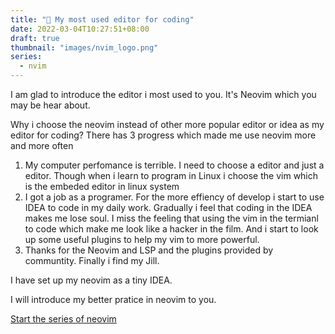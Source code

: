 ```yaml
---
title: "🌸 My most used editor for coding"
date: 2022-03-04T10:27:51+08:00
draft: true
thumbnail: "images/nvim_logo.png"
series: 
  - nvim
---
```


  I am  glad to introduce the editor i most used to you. It's Neovim which you may be hear about.
  
  
  Why i choose the neovim instead of other more popular editor or idea as my editor for coding? 
  There has 3 progress which made me use neovim more and more often
  
  
  1. My computer perfomance is terrible. I need to choose a editor and just a editor. Though when i learn to program in Linux i choose the vim which is the embeded editor in linux system
  2. I got a job as a programer.  For the more effiency of develop i start to use IDEA to code in my daily work. Gradually i feel that coding in the IDEA makes me lose soul. I miss the feeling that using the vim in the termianl to code which make me look like a hacker in the film. And i start to look up some useful plugins to help my vim to more powerful.
  3. Thanks for the Neovim and LSP and the plugins provided by communtity. Finally i find my Jill.

  I have set up my neovim as a tiny IDEA. 
  
  I will introduce my better pratice in neovim to you.
  
  [Start the series of neovim](/posts/neovim_1_hello_world)
  
  
